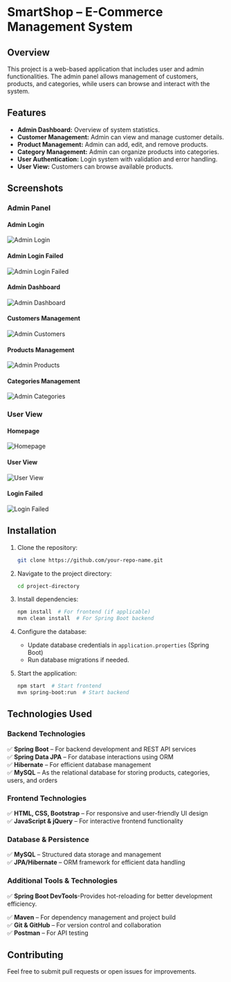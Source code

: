 # SmartShop – E-Commerce Management System

## Overview
This project is a web-based application that includes user and admin functionalities. The admin panel allows management of customers, products, and categories, while users can browse and interact with the system.

## Features
- **Admin Dashboard:** Overview of system statistics.
- **Customer Management:** Admin can view and manage customer details.
- **Product Management:** Admin can add, edit, and remove products.
- **Category Management:** Admin can organize products into categories.
- **User Authentication:** Login system with validation and error handling.
- **User View:** Customers can browse available products.

## Screenshots
### Admin Panel
#### Admin Login
![Admin Login](screenshots/admin_login.png)

#### Admin Login Failed
![Admin Login Failed](screenshots/admin_login_failed.png)

#### Admin Dashboard
![Admin Dashboard](screenshots/admin_dashboard.png)

#### Customers Management
![Admin Customers](screenshots/admin_customers.png)

#### Products Management
![Admin Products](screenshots/admin_products.png)

#### Categories Management
![Admin Categories](screenshots/admin_categories.png)

### User View
#### Homepage
![Homepage](screenshots/homepage.png)

#### User View
![User View](screenshots/user_view.png)

#### Login Failed
![Login Failed](screenshots/login_failed.png)

## Installation
1. Clone the repository:
   ```sh
   git clone https://github.com/your-repo-name.git
   ```
2. Navigate to the project directory:
   ```sh
   cd project-directory
   ```
3. Install dependencies:
   ```sh
   npm install  # For frontend (if applicable)
   mvn clean install  # For Spring Boot backend
   ```
4. Configure the database:
   - Update database credentials in `application.properties` (Spring Boot)
   - Run database migrations if needed.

5. Start the application:
   ```sh
   npm start  # Start frontend
   mvn spring-boot:run  # Start backend
   ```

## Technologies Used

### Backend Technologies
✅ **Spring Boot** – For backend development and REST API services  
✅ **Spring Data JPA** – For database interactions using ORM  
✅ **Hibernate** – For efficient database management  
✅ **MySQL** – As the relational database for storing products, categories, users, and orders  

### Frontend Technologies
✅ **HTML, CSS, Bootstrap** – For responsive and user-friendly UI design  
✅ **JavaScript & jQuery** – For interactive frontend functionality  

### Database & Persistence
✅ **MySQL** – Structured data storage and management  
✅ **JPA/Hibernate** – ORM framework for efficient data handling  

### Additional Tools & Technologies
✅ **Spring Boot DevTools**-Provides hot-reloading for better development efficiency.

✅ **Maven** – For dependency management and project build  
✅ **Git & GitHub** – For version control and collaboration  
✅ **Postman** – For API testing  
## Contributing
Feel free to submit pull requests or open issues for improvements.
